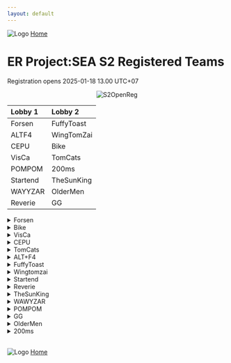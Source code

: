 ```yaml
---
layout: default
---
```


![Logo](https://kanziebub.github.io/ProjectSEA/assets/images/bullet_rev.png)
[Home](https://kanziebub.github.io/ProjectSEA/)

# **ER Project:SEA S2 Registered Teams**
Registration opens 2025-01-18 13.00 UTC+07

<p align="center">
  <img 
    src="https://kanziebub.github.io/ProjectSEA/assets/images/ProjectSEA_S3_OpenRegis.png" 
    alt="S2OpenReg" 
    style="max-height: 350px;">
</p>

|  Lobby 1  |  Lobby 2  | 
|:----------|:----------|
| Forsen    | FuffyToast| 
| ALTF4     | WingTomZai| 
| CEPU      | Bike      | 
| VisCa     | TomCats   | 
| POMPOM    | 200ms     | 
| Startend  | TheSunKing| 
| WAYYZAR   | OlderMen  | 
| Reverie   | GG        | 

<details>
  <summary>Forsen</summary>
  <ul>
    <li>Alek</li>
    <li>Gyoo</li>
    <li>Tnsh</li>
    <li>Cappuchino</li>
  </ul>
</details>

<details>
  <summary>Bike</summary>
  <ul>
    <li>ShigureUi</li>
    <li>Chinmi</li>
    <li>Fee</li>
    <li>Haii</li>
  </ul>
</details>

<details>
  <summary>VisCa</summary>
  <ul>
    <li>VisCa</li>
    <li>StellaLaplace</li>
    <li>Luminym</li>
    <li>TamGiac</li>
  </ul>
</details>

<details>
  <summary>CEPU</summary>
  <ul>
    <li>CEPUーLuminears</li>
    <li>CEPUーvalsh</li>
    <li>Peposadge</li>
  </ul>
</details>

<details>
  <summary>TomCats</summary>
  <ul>
    <li>sLLLime</li>
    <li>クゥニ</li>
    <li>Sinocchi</li>
    <li>Reinford</li>
  </ul>
</details>

<details>
  <summary>ALT+F4</summary>
  <ul>
    <li>CEPUーMistral</li>
    <li>Rivulose</li>
    <li>감자카레</li>
    <li>Restifik</li>
  </ul>
</details>

<details>
  <summary>FuffyToast</summary>
  <ul>
    <li>Miraibelle</li>
    <li>nby</li>
    <li>PekoMarisa</li>
    <li>Kazeroth</li>
  </ul>
</details>

<details>
  <summary>Wingtomzai</summary>
  <ul>
    <li>Nackbkk</li>
    <li>pajumin</li>
    <li>Stram11</li>
    <li>ArCraMiCia</li>
  </ul>
</details>

<details>
  <summary> Startend</summary>
  <ul>
    <li>WeatherZoe</li>
    <li>Kiu</li>
    <li>Kuro0</li>
    <li>pekobasils</li>
  </ul>
</details>

<details>
  <summary>Reverie</summary>
  <ul>
    <li>MrShoko</li>
    <li>Rotenz</li>
    <li>BrownKumano</li>
    <li>Eren</li>
  </ul>
</details>

<details>
  <summary>TheSunKing</summary>
  <ul>
    <li>Zinhaokf</li>
    <li>candyUWUD</li>
    <li>PENRO</li>
    <li>Adinyan </li>
  </ul>
</details>

<details>
  <summary>WAWYZAR</summary>
  <ul>
    <li>AltamaTheFirst</li>
    <li>ZEWWWNAAAY</li>
    <li>Yuusa</li>
    <li>RBD</li>
  </ul>
</details>

<details>
  <summary>POMPOM</summary>
  <ul>
    <li>Kel2ykeion</li>
    <li>MarkusNTRMagnus</li>
    <li>CelestialAXis</li>
    <li>Taylored</li>
  </ul>
</details>

<details>
  <summary>GG</summary>
  <ul>
    <li>Onryou</li>
    <li>ZaeDarius</li>
    <li>Shun</li>
  </ul>
</details>

<details>
  <summary>OlderMen</summary>
  <ul>
    <li>Luerye</li>
    <li>PlapPlpGtMarried</li>
    <li>Rion34</li>
  </ul>
</details>

<details>
  <summary>200ms</summary>
  <ul>
    <li>Sussela</li>
    <li>Muwhaha</li>
    <li>Reniki</li>
    <li>Raizer</li>
  </ul>
</details>


<br>

![Logo](https://kanziebub.github.io/ProjectSEA/assets/images/bullet_rev.png)
[Home](https://kanziebub.github.io/ProjectSEA/)
